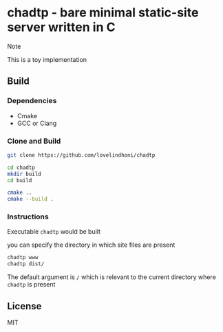 # chadtp - bare minimal static-site server written in C

> [!NOTE]
> This is a toy implementation

## Build

### Dependencies

- Cmake
- GCC or Clang

### Clone and Build

```bash
git clone https://github.com/lovelindhoni/chadtp
```

```bash
cd chadtp
mkdir build
cd build
```

```bash
cmake ..
cmake --build .
```

### Instructions

Executable `chadtp` would be built

you can specify the directory in which site files are present

```bash
chadtp www
chadtp dist/
```

The default argument is `/` which is relevant to the current directory where `chadtp` is present

## License

MIT
